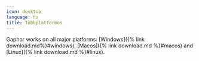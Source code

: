 ```yaml
---
icon: desktop
language: hu
title: Többplatformos
---
```


Gaphor works on all major platforms: [Windows]({% link
download.md%}#windows), [Macos]({% link download.md %}#macos) and [Linux]({%
link download.md %}#linux).
